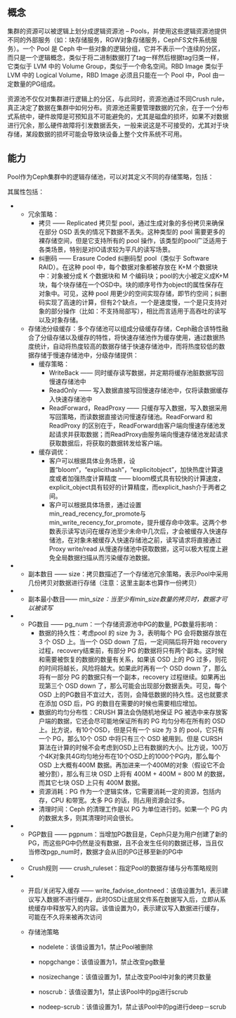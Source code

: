 ## 概念

集群的资源可以被逻辑上划分成逻辑资源池 – Pools，并使用这些逻辑资源池提供不同的外部服务（如：块存储服务，RGW对象存储服务，CephFS文件系统服务）。一个 Pool 是 Ceph 中一些对象的逻辑分组，它并不表示一个连续的分区，而只是一个逻辑概念，类似于将二进制数据打了tag一样然后根据tag归类一样，它类似于 LVM 中的 Volume Group，类似于一个命名空间。RBD Image 类似于 LVM 中的 Logical Volume，RBD Image 必须且只能在一个 Pool 中，Pool 由一定数量的PG组成。

资源池不仅仅对集群进行逻辑上的分区，与此同时，资源池通过不同Crush rule，真正决定了数据在集群中如何分布。资源池还需要管理数据的冗余，在于一个分布式系统中，硬件故障是可预知且不可能避免的，尤其是磁盘的损坏，如果不对数据进行冗余，那么硬件故障将引发数据丢失，一般来说这是不可接受的，尤其对于块存储，某段数据的损坏可能会导致块设备上整个文件系统不可用。

## 能力

Pool作为Ceph集群中的逻辑存储池，可以对其定义不同的存储策略，包括：

其属性包括：

* * 冗余策略：
    * 拷贝 —— Replicated
      拷贝型 pool，通过生成对象的多份拷贝来确保在部分 OSD 丢失的情况下数据不丢失。这种类型的 pool 需要更多的裸存储空间，但是它支持所有的 pool 操作，该类型的pool广泛适用于各类场景，特别是对IO请求较为平凡的读写场景。
    * 纠删码 —— Erasure Coded
      纠删码型 pool（类似于 Software RAID）。在这种 pool 中，每个数据对象都被存放在 K+M 个数据块中：对象被分成 K 个数据块和 M 个编码块；pool的大小被定义成K+M块，每个块存储在一个OSD中。块的顺序号作为object的属性保存在对象中。可见，这种 pool 用更少的空间实现存储，即节约空间；纠删码实现了高速的计算，但有2个缺点，一个是速度慢，一个是只支持对象的部分操作（比如：不支持局部写），相比而言适用于高吞吐的读写以及对象存储。
  * 存储池分级缓存：多个存储池可以组成分级缓存存储，Ceph融合该特性融合了分级存储以及缓存的特性，将快速存储池作为缓存使用，通过数据热度统计，自动将热度较高的数据存储于快速存储池中，而将热度较低的数据存储于慢速存储池中，分级存储提供：
    * 缓存策略：
      * WriteBack —— 同时缓存读写数据，并定期将缓存池脏数据写回慢速存储池中
      * ReadOnly —— 写入数据直接写回慢速存储池中，仅将读数据缓存入快速存储池中
      * ReadForward，ReadProxy —— 只缓存写入数据，写入数据采用写回策略，而读数据直接访问慢速存储池。ReadForward 和 ReadProxy 的区别在于，ReadForward由客户端向慢速存储池发起请求并获取数据；而ReadProxy由服务端向慢速存储池发起请求获取数据后，将获取的数据转发给客户端。
    * 缓存调优：
      * 客户可以根据具体业务场景，设置“bloom“，“explicithash”，“explicitobject”，加快热度计算速度或者加强热度计算精度 —— bloom模式具有较快的计算速度，explicit\_object具有较好的计算精度，而explicit\_hash介于两者之间。
      * 客户可以根据具体场景，通过设置min\_read\_recency\_for\_promote与min\_write\_recency\_for\_promote，提升缓存命中效率。这两个参数表示读写访问在缓存池至少未命中几次后，才会被缓存入快速存储池，在对象未被缓存入快速存储池之前，读写请求将直接通过Proxy write/read 从慢速存储池中获取数据，这可以极大程度上避免全局数据扫描从而污染缓存池数据。
* * 副本数目 —— size：拷贝数描述了一个存储池冗余策略，表示Pool中采用几份拷贝对数据进行存储（注意：这里主副本也算作一份拷贝）
* * 副本最小数目—— min\__size：当至少有min\_size数量的拷贝时，数据才可以被读写_
* * PG数目 —— pg\_num：一个存储资源池中PG的数量, PG数量将影响：
    * 数据的持久性：考虑pool 的 size 为 3，表明每个 PG 会将数据存放在 3 个 OSD 上。当一个 OSD down 了后，一定间隔后将开始 recovery 过程，recovery结束前，有部分 PG 的数据将只有两个副本。这时候和需要被恢复的数据的数量有关系，如果该 OSD 上的 PG 过多，则花的时间将越长，风险将越大。如果此时再有一个 OSD down 了，那么将有一部分 PG 的数据只有一个副本，recovery 过程继续。如果再出现第三个 OSD down 了，那么可能会出现部分数据丢失。可见，每个 OSD 上的PG数目不宜过大，否则，会降低数据的持久性。这也就要求在添加 OSD 后，PG 的数目在需要的时候也需要相应增加。
    * 数据的均匀分布性：CRUSH 算法会伪随机地保证 PG 被选中来存放客户端的数据，它还会尽可能地保证所有的 PG 均匀分布在所有的 OSD 上。比方说，有10个OSD，但是只有一个 size 为 3 的 pool，它只有一个 PG，那么10个 OSD 中将只有三个 OSD 被用到。但是 CURSH 算法在计算的时候不会考虑到OSD上已有数据的大小。比方说，100万个4K对象共4G均匀地分布在10个OSD上的1000个PG内，那么每个 OSD 上大概有400M 数据。再加进来一个400M的对象（假设它不会被分割），那么有三块 OSD 上将有 400M + 400M = 800 M 的数据，而其它七块 OSD 上只有 400M 数据。
    * 资源消耗：PG 作为一个逻辑实体，它需要消耗一定的资源，包括内存，CPU 和带宽。太多 PG 的话，则占用资源会过多。
    * 清理时间：Ceph 的清理工作是以 PG 为单位进行的。如果一个 PG 内的数据太多，则其清理时间会很长。
* * PGP数目 —— pgpnum：当增加PG数目是，Ceph只是为用户创建了新的PG，而这些PG中仍然是没有数据，且不会发生任何的数据迁移，当且仅当修改pgp\_num时，数据才会从旧的PG迁移至新的PG中
* * Crush规则 —— crush\_ruleset：指定Pool的数据存储与分布策略规则
* * 开启/关闭写入缓存 —— write\_fadvise\_dontneed：该值设置为1，表示建议写入数据不进行缓存，此时OSD让底层文件系在数据写入后，立即从系统缓存中释放写入的内容。该值设置为0，表示建议写入数据进行缓存，可能在不久将来被再次访问
  * 存储池策略

    * nodelete：该值设置为1，禁止Pool被删除

    * nopgchange：该值设置为1，禁止改变pg数量

    * nosizechange：该值设置为1，禁止改变Pool中对象的拷贝数量

    * noscrub：该值设置为1，禁止该Pool中的pg进行scrub

    * nodeep-scrub：该值设置为1，禁止该Pool中的pg进行deep－scrub



